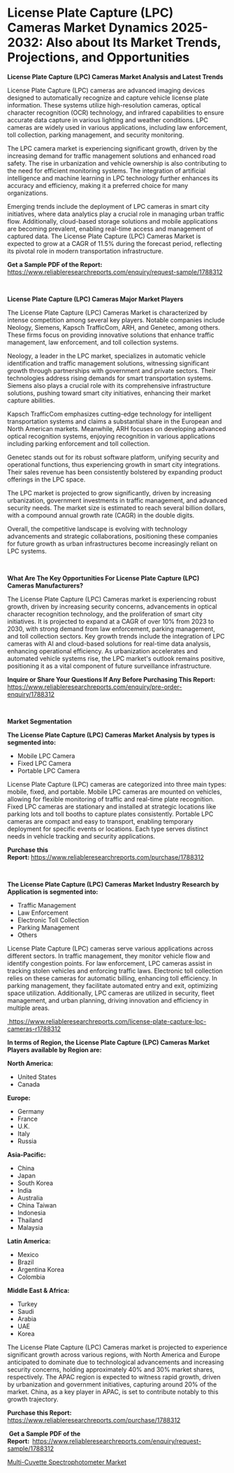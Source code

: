 <p><h1>License Plate Capture (LPC) Cameras Market Dynamics 2025-2032: Also about Its Market Trends, Projections, and Opportunities</h1></p><p><strong>License Plate Capture (LPC) Cameras Market Analysis and Latest Trends</strong></p>
<p><p>License Plate Capture (LPC) cameras are advanced imaging devices designed to automatically recognize and capture vehicle license plate information. These systems utilize high-resolution cameras, optical character recognition (OCR) technology, and infrared capabilities to ensure accurate data capture in various lighting and weather conditions. LPC cameras are widely used in various applications, including law enforcement, toll collection, parking management, and security monitoring.</p><p>The LPC camera market is experiencing significant growth, driven by the increasing demand for traffic management solutions and enhanced road safety. The rise in urbanization and vehicle ownership is also contributing to the need for efficient monitoring systems. The integration of artificial intelligence and machine learning in LPC technology further enhances its accuracy and efficiency, making it a preferred choice for many organizations.</p><p>Emerging trends include the deployment of LPC cameras in smart city initiatives, where data analytics play a crucial role in managing urban traffic flow. Additionally, cloud-based storage solutions and mobile applications are becoming prevalent, enabling real-time access and management of captured data. The License Plate Capture (LPC) Cameras Market is expected to grow at a CAGR of 11.5% during the forecast period, reflecting its pivotal role in modern transportation infrastructure.</p></p>
<p><strong>Get a Sample PDF of the Report:&nbsp;</strong> <a href="https://www.reliableresearchreports.com/enquiry/request-sample/1788312?utm_campaign=3557&utm_medium=2&utm_source=Github&utm_content=ia&utm_term=12042025&utm_id=license-plate-capture-lpc-cameras">https://www.reliableresearchreports.com/enquiry/request-sample/1788312</a></p>
<p>&nbsp;</p>
<p><strong>License Plate Capture (LPC) Cameras Major Market Players</strong></p>
<p><p>The License Plate Capture (LPC) Cameras Market is characterized by intense competition among several key players. Notable companies include Neology, Siemens, Kapsch TrafficCom, ARH, and Genetec, among others. These firms focus on providing innovative solutions that enhance traffic management, law enforcement, and toll collection systems.</p><p>Neology, a leader in the LPC market, specializes in automatic vehicle identification and traffic management solutions, witnessing significant growth through partnerships with government and private sectors. Their technologies address rising demands for smart transportation systems. Siemens also plays a crucial role with its comprehensive infrastructure solutions, pushing toward smart city initiatives, enhancing their market capture abilities. </p><p>Kapsch TrafficCom emphasizes cutting-edge technology for intelligent transportation systems and claims a substantial share in the European and North American markets. Meanwhile, ARH focuses on developing advanced optical recognition systems, enjoying recognition in various applications including parking enforcement and toll collection.</p><p>Genetec stands out for its robust software platform, unifying security and operational functions, thus experiencing growth in smart city integrations. Their sales revenue has been consistently bolstered by expanding product offerings in the LPC space.</p><p>The LPC market is projected to grow significantly, driven by increasing urbanization, government investments in traffic management, and advanced security needs. The market size is estimated to reach several billion dollars, with a compound annual growth rate (CAGR) in the double digits.</p><p>Overall, the competitive landscape is evolving with technology advancements and strategic collaborations, positioning these companies for future growth as urban infrastructures become increasingly reliant on LPC systems.</p></p>
<p>&nbsp;</p>
<p><strong>What Are The Key Opportunities For License Plate Capture (LPC) Cameras Manufacturers?</strong></p>
<p><p>The License Plate Capture (LPC) Cameras market is experiencing robust growth, driven by increasing security concerns, advancements in optical character recognition technology, and the proliferation of smart city initiatives. It is projected to expand at a CAGR of over 10% from 2023 to 2030, with strong demand from law enforcement, parking management, and toll collection sectors. Key growth trends include the integration of LPC cameras with AI and cloud-based solutions for real-time data analysis, enhancing operational efficiency. As urbanization accelerates and automated vehicle systems rise, the LPC market's outlook remains positive, positioning it as a vital component of future surveillance infrastructure.</p></p>
<p><strong>Inquire or Share Your Questions If Any Before Purchasing This Report:</strong> <a href="https://www.reliableresearchreports.com/enquiry/pre-order-enquiry/1788312?utm_campaign=3557&utm_medium=2&utm_source=Github&utm_content=ia&utm_term=12042025&utm_id=license-plate-capture-lpc-cameras">https://www.reliableresearchreports.com/enquiry/pre-order-enquiry/1788312</a></p>
<p>&nbsp;</p>
<p><strong>Market Segmentation</strong></p>
<p><strong>The License Plate Capture (LPC) Cameras Market Analysis by types is segmented into:</strong></p>
<p><ul><li>Mobile LPC Camera</li><li>Fixed LPC Camera</li><li>Portable LPC Camera</li></ul></p>
<p><p>License Plate Capture (LPC) cameras are categorized into three main types: mobile, fixed, and portable. Mobile LPC cameras are mounted on vehicles, allowing for flexible monitoring of traffic and real-time plate recognition. Fixed LPC cameras are stationary and installed at strategic locations like parking lots and toll booths to capture plates consistently. Portable LPC cameras are compact and easy to transport, enabling temporary deployment for specific events or locations. Each type serves distinct needs in vehicle tracking and security applications.</p></p>
<p><strong>Purchase this Report:&nbsp;</strong><a href="https://www.reliableresearchreports.com/purchase/1788312?utm_campaign=3557&utm_medium=2&utm_source=Github&utm_content=ia&utm_term=12042025&utm_id=license-plate-capture-lpc-cameras">https://www.reliableresearchreports.com/purchase/1788312</a></p>
<p>&nbsp;</p>
<p><strong>The License Plate Capture (LPC) Cameras Market Industry Research by Application is segmented into:</strong></p>
<p><ul><li>Traffic Management</li><li>Law Enforcement</li><li>Electronic Toll Collection</li><li>Parking Management</li><li>Others</li></ul></p>
<p><p>License Plate Capture (LPC) cameras serve various applications across different sectors. In traffic management, they monitor vehicle flow and identify congestion points. For law enforcement, LPC cameras assist in tracking stolen vehicles and enforcing traffic laws. Electronic toll collection relies on these cameras for automatic billing, enhancing toll efficiency. In parking management, they facilitate automated entry and exit, optimizing space utilization. Additionally, LPC cameras are utilized in security, fleet management, and urban planning, driving innovation and efficiency in multiple areas.</p></p>
<p><a href="https://www.reliableresearchreports.com/license-plate-capture-lpc-cameras-r1788312?utm_campaign=3557&utm_medium=2&utm_source=Github&utm_content=ia&utm_term=12042025&utm_id=license-plate-capture-lpc-cameras">&nbsp;https://www.reliableresearchreports.com/license-plate-capture-lpc-cameras-r1788312</a></p>
<p><strong>In terms of Region, the License Plate Capture (LPC) Cameras Market Players available by Region are:</strong></p>
<p>
    <p> <strong> North America: </strong>
        <ul>
            <li>United States</li>
            <li>Canada</li>
        </ul>
        </p> 
    <p> <strong> Europe: </strong>
        <ul>
            <li>Germany</li>
            <li>France</li>
            <li>U.K.</li>
            <li>Italy</li>
            <li>Russia</li>
        </ul>
        </p> 
    <p> <strong> Asia-Pacific: </strong>
        <ul>
            <li>China</li>
            <li>Japan</li>
            <li>South Korea</li>
            <li>India</li>
            <li>Australia</li>
            <li>China Taiwan</li>
            <li>Indonesia</li>
            <li>Thailand</li>
            <li>Malaysia</li>
        </ul>
        </p> 
    <p> <strong> Latin America: </strong>
        <ul>
            <li>Mexico</li>
            <li>Brazil</li>
            <li>Argentina Korea</li>
            <li>Colombia</li>
        </ul>
        </p> 
    <p> <strong> Middle East & Africa: </strong>
        <ul>
            <li>Turkey</li>
            <li>Saudi</li>
            <li>Arabia</li>
            <li>UAE</li>
            <li>Korea</li>
        </ul>
    </p>
    </p>
<p><p>The License Plate Capture (LPC) Cameras market is projected to experience significant growth across various regions, with North America and Europe anticipated to dominate due to technological advancements and increasing security concerns, holding approximately 40% and 30% market shares, respectively. The APAC region is expected to witness rapid growth, driven by urbanization and government initiatives, capturing around 20% of the market. China, as a key player in APAC, is set to contribute notably to this growth trajectory.</p></p>
<p><strong>Purchase this Report: </strong><a href="https://www.reliableresearchreports.com/purchase/1788312?utm_campaign=3557&utm_medium=2&utm_source=Github&utm_content=ia&utm_term=12042025&utm_id=license-plate-capture-lpc-cameras">https://www.reliableresearchreports.com/purchase/1788312</a></p>
<p>&nbsp;<strong>Get a Sample PDF of the Report:&nbsp;&nbsp;</strong><a href="https://www.reliableresearchreports.com/enquiry/request-sample/1788312?utm_campaign=3557&utm_medium=2&utm_source=Github&utm_content=ia&utm_term=12042025&utm_id=license-plate-capture-lpc-cameras">https://www.reliableresearchreports.com/enquiry/request-sample/1788312</a></p>
<p><strong></strong></p>
<p><p><a href="https://github.com/rosalinebhakta48/Market-Research-Report-List-1/blob/main/multi-cuvette-spectrophotometer-market.md?utm_campaign=3557&utm_medium=2&utm_source=Github&utm_content=ia&utm_term=12042025&utm_id=license-plate-capture-lpc-cameras">Multi-Cuvette Spectrophotometer Market</a></p></p>